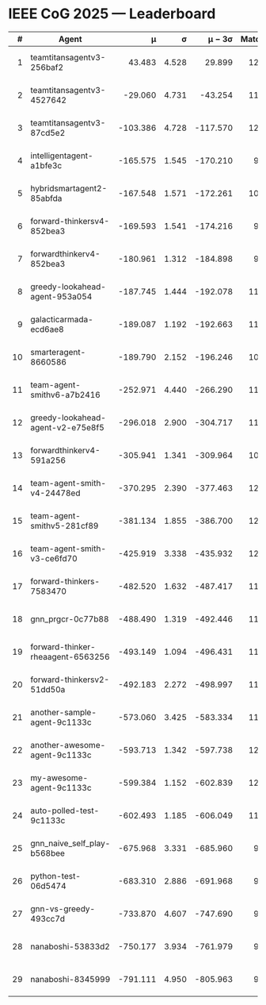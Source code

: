 # IEEE CoG 2025 — Leaderboard

| # | Agent | μ | σ | μ − 3σ | Matches | Updated |
|---:|---|---:|---:|---:|---:|---|
| 1 | teamtitansagentv3-256baf2 | 43.483 | 4.528 | 29.899 | 12220 | 2025-08-21 14:23 |
| 2 | teamtitansagentv3-4527642 | -29.060 | 4.731 | -43.254 | 11534 | 2025-08-21 14:23 |
| 3 | teamtitansagentv3-87cd5e2 | -103.386 | 4.728 | -117.570 | 12966 | 2025-08-21 14:23 |
| 4 | intelligentagent-a1bfe3c | -165.575 | 1.545 | -170.210 | 9935 | 2025-08-21 14:23 |
| 5 | hybridsmartagent2-85abfda | -167.548 | 1.571 | -172.261 | 10651 | 2025-08-21 14:23 |
| 6 | forward-thinkersv4-852bea3 | -169.593 | 1.541 | -174.216 | 9597 | 2025-08-21 14:23 |
| 7 | forwardthinkerv4-852bea3 | -180.961 | 1.312 | -184.898 | 9581 | 2025-08-21 14:23 |
| 8 | greedy-lookahead-agent-953a054 | -187.745 | 1.444 | -192.078 | 11440 | 2025-08-21 14:23 |
| 9 | galacticarmada-ecd6ae8 | -189.087 | 1.192 | -192.663 | 11600 | 2025-08-21 14:23 |
| 10 | smarteragent-8660586 | -189.790 | 2.152 | -196.246 | 10433 | 2025-08-21 14:23 |
| 11 | team-agent-smithv6-a7b2416 | -252.971 | 4.440 | -266.290 | 11700 | 2025-08-21 14:23 |
| 12 | greedy-lookahead-agent-v2-e75e8f5 | -296.018 | 2.900 | -304.717 | 11980 | 2025-08-21 14:23 |
| 13 | forwardthinkerv4-591a256 | -305.941 | 1.341 | -309.964 | 10179 | 2025-08-21 14:23 |
| 14 | team-agent-smith-v4-24478ed | -370.295 | 2.390 | -377.463 | 12542 | 2025-08-21 14:23 |
| 15 | team-agent-smithv5-281cf89 | -381.134 | 1.855 | -386.700 | 12400 | 2025-08-21 14:23 |
| 16 | team-agent-smith-v3-ce6fd70 | -425.919 | 3.338 | -435.932 | 12982 | 2025-08-21 14:23 |
| 17 | forward-thinkers-7583470 | -482.520 | 1.632 | -487.417 | 11320 | 2025-08-21 14:23 |
| 18 | gnn_prgcr-0c77b88 | -488.490 | 1.319 | -492.446 | 11130 | 2025-08-21 14:23 |
| 19 | forward-thinker-rheaagent-6563256 | -493.149 | 1.094 | -496.431 | 11438 | 2025-08-21 14:23 |
| 20 | forward-thinkersv2-51dd50a | -492.183 | 2.272 | -498.997 | 11978 | 2025-08-21 14:23 |
| 21 | another-sample-agent-9c1133c | -573.060 | 3.425 | -583.334 | 11980 | 2025-08-21 14:23 |
| 22 | another-awesome-agent-9c1133c | -593.713 | 1.342 | -597.738 | 12380 | 2025-08-21 14:23 |
| 23 | my-awesome-agent-9c1133c | -599.384 | 1.152 | -602.839 | 12080 | 2025-08-21 14:23 |
| 24 | auto-polled-test-9c1133c | -602.493 | 1.185 | -606.049 | 11500 | 2025-08-21 14:23 |
| 25 | gnn_naive_self_play-b568bee | -675.968 | 3.331 | -685.960 | 9740 | 2025-08-21 14:23 |
| 26 | python-test-06d5474 | -683.310 | 2.886 | -691.968 | 9920 | 2025-08-21 14:23 |
| 27 | gnn-vs-greedy-493cc7d | -733.870 | 4.607 | -747.690 | 9620 | 2025-08-21 14:23 |
| 28 | nanaboshi-53833d2 | -750.177 | 3.934 | -761.979 | 9320 | 2025-08-21 14:23 |
| 29 | nanaboshi-8345999 | -791.111 | 4.950 | -805.963 | 9930 | 2025-08-21 14:23 |
